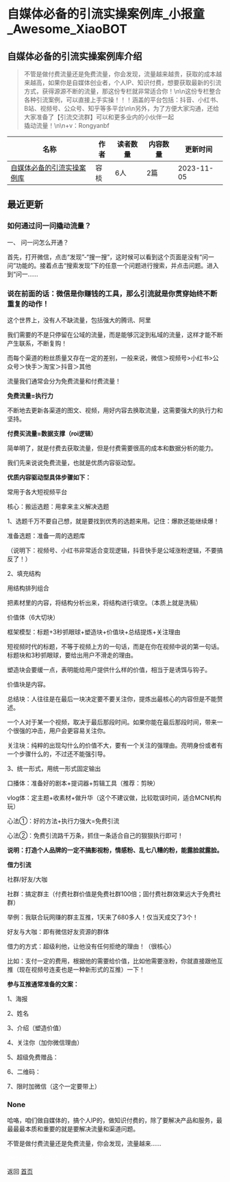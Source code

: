 # 自媒体必备的引流实操案例库_小报童_Awesome_XiaoBOT

## 自媒体必备的引流实操案例库介绍
> 不管是做付费流量还是免费流量，你会发现，流量越来越贵，获取的成本越来越高，如果你是自媒体创业者，个人IP、知识付费，想要获取最新的引流方式，获得源源不断的流量，那这份专栏就非常适合你！\n\n这份专栏整合各种引流案例，可以直接上手实操！！！涵盖的平台包括：抖音、小红书、B站、视频号、公众号、知乎等多平台\n\n另外，为了方便大家沟通，还给大家准备了【引流交流群】可以和更多业内的小伙伴一起  
撬动流量！\n\n+v：Rongyanbf  
  


|名称|作者|读者数量|内容数量|更新时间|
|---|---|---|---|---|
|[自媒体必备的引流实操案例库](https://xiaobot.net/p/1210264841?refer=0b133df9-27dc-423b-8101-639049001c13)|容棪|6人|2篇|2023-11-05|

## 最近更新
### 如何通过问一问撬动流量？

一、 问一问怎么开通？

首先，打开微信，点击“发现”-“搜一搜”，这时候可以看到这个页面是没有“问一问”功能的。接着点击“搜索发现”下的任意一个问题进行搜索，并点击问题。进入到“问一......

### 说在前面的话：微信是你赚钱的工具，那么引流就是你贯穿始终不断重复的动作！

这个世界上，没有人不缺流量，包括强大的腾讯、阿里

我们需要的不是只停留在公域的流量，而是能够沉淀到私域的流量，这样才能不断产生联系，不断复购！

而每个渠道的粉丝质量又存在一定的差别，一般来说，微信＞视频号>小红书>公众号＞快手＞淘宝＞抖音＞其他

流量我们通常会分为免费流量和付费流量！

**免费流量=执行力**

不断地去更新各渠道的图文、视频，用好内容去换取流量，这需要强大的执行力和坚持。

**付费买流量=数据支撑（roi逻辑）**

 简单明了，就是付费去获取流量，但是付费需要很高的成本和数据分析的能力。

我们先来说说免费流量，也就是优质内容驱动型。

**优质内容驱动型具体步骤如下：**

常用于各大短视频平台

核心：搬运选题：⽤拿来主义解决选题

1、选题千万不要⾃⼰想，就是要找到优秀的选题来⽤。记住：爆款还能继续爆！

准备选题：准备⼀周的选题库

（说明下：视频号、小红书非常适合变现逻辑，抖音快手是公域涨粉逻辑，不要搞反了！）

2、填充结构

⽤结构排列组合

把素材⾥的内容，将结构分析出来，将结构进⾏填空。（本质上就是洗稿）

价值体（6⼤切块）

框架模型：标题+3秒抓眼球+塑造块+价值块+总结提炼+关注理由

短视频时代的标题，不等于视频上⽅的⼀句话，⽽是在你在视频中说的第⼀句话。标题块和3秒抓眼球，要给出⽤户不滑⾛的理由。

塑造块会要缓⼀点，表明能给⽤户提供什么样的价值，相当于是诱饵与钩子。

价值块是内容。

总结块：⼈往往是在最后⼀块决定要不要关注你，提炼出最核⼼的内容但是不能赘述。

⼀个⼈对于某⼀个视频，取决于最后那段时间。如果你能在最后那段时间，带来⼀个很强的冲击，⽤户会更容易关注你。

关注块：纯粹的出现勾什么的价值不⼤，要有⼀个关注的强理由。亮明身份或者有⼀个步骤什么的，不过还不能强引导。



3、统⼀形式，⽤统⼀形式固定输出

⼝播体：准备好的剧本+提词器+剪辑⼯具（推荐：剪映）

vlog体：定主题+收素材+做升华（这个不建议做，比较耽误时间，适合MCN机构玩）



心法①：好的方法+执行力强大=免费引流

心法②：免费引流路千万条，抓住一条适合自己的狠狠执行即可！



**说明：打造个人品牌的一定不搞影视粉，情感粉、乱七八糟的粉，能露脸就露脸。**

**借力引流**

社群/好友/大咖

社群：搞定群主（付费社群价值是免费社群100倍；固付费社群效果远大于免费社群）

举例：我联合玩网赚的群主互推，1天来了680多人！仅当天成交了3个！

好友与大咖：即有微信好友资源的群体



借力的方式：超级利他，让他没有任何拒绝的理由！（很核心）

比如：支付一定的费用，根据他的需要给价值，比如他需要涨粉，你就直接跟他互推（现在视频号连麦也是一种新形式的互推）一下！



**参与互推通常准备的文案：**

1、海报

2、姓名

3、介绍（塑造价值）

4、关注你（加你微信理由）

5、超级免费赠品：

6、二维码：

7、限时加微信（这个一定要带上）

### None

哈咯，咱们做自媒体的，搞个人IP的，做知识付费的，除了要解决产品和服务，最最最最本质和重要的就是要解决流量和渠道问题。

不管是做付费流量还是免费流量，你会发现，流量越来......


<a href="https://github.com/Reno9527/awesome-xiaobot" style="color: white; text-decoration: none;">awesome-xiaobot</a>

返回 [首页](../README.md)
